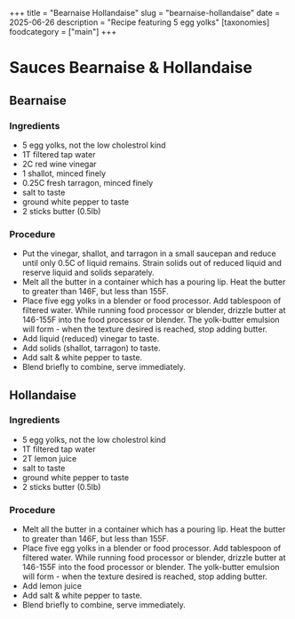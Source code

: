﻿+++
title = "Bearnaise Hollandaise"
slug = "bearnaise-hollandaise"
date = 2025-06-26
description = "Recipe featuring 5 egg yolks"
[taxonomies]
  foodcategory = ["main"]
+++

# Sauces Bearnaise & Hollandaise

## Bearnaise

### Ingredients
* 5 egg yolks, not the low cholestrol kind
* 1T filtered tap water
* 2C red wine vinegar
* 1 shallot, minced finely
* 0.25C fresh tarragon, minced finely
* salt to taste
* ground white pepper to taste
* 2 sticks butter (0.5lb)

### Procedure
* Put the vinegar, shallot, and tarragon in a small saucepan and reduce until only 0.5C of liquid remains. Strain solids out of reduced liquid and reserve liquid and solids separately.
* Melt all the butter in a container which has a pouring lip. Heat the butter to greater than 146F, but less than 155F.
* Place five egg yolks in a blender or food processor. Add tablespoon of filtered water. While running food processor or blender, drizzle butter at 146-155F into the food processor or blender. The yolk-butter emulsion will form - when the texture desired is reached, stop adding butter.
* Add liquid (reduced) vinegar to taste.
* Add solids (shallot, tarragon) to taste.
* Add salt & white pepper to taste.
* Blend briefly to combine, serve immediately.

## Hollandaise

### Ingredients
* 5 egg yolks, not the low cholestrol kind
* 1T filtered tap water
* 2T lemon juice
* salt to taste
* ground white pepper to taste
* 2 sticks butter (0.5lb)

### Procedure
* Melt all the butter in a container which has a pouring lip. Heat the butter to greater than 146F, but less than 155F.
* Place five egg yolks in a blender or food processor. Add tablespoon of filtered water. While running food processor or blender, drizzle butter at 146-155F into the food processor or blender. The yolk-butter emulsion will form - when the texture desired is reached, stop adding butter.
* Add lemon juice
* Add salt & white pepper to taste.
* Blend briefly to combine, serve immediately.